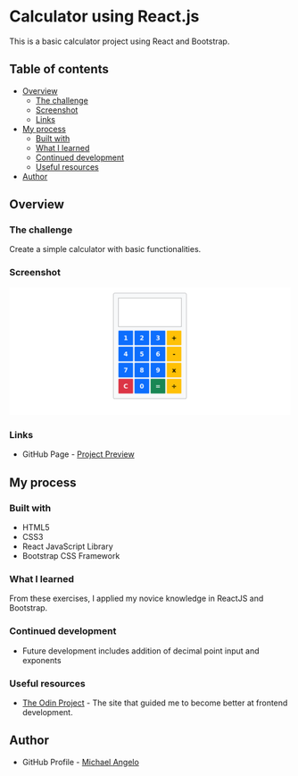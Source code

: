 # Calculator using React.js

This is a basic calculator project using React and Bootstrap.

## Table of contents

- [Overview](#overview)
  - [The challenge](#the-challenge)
  - [Screenshot](#screenshot)
  - [Links](#link)
- [My process](#my-process)
  - [Built with](#built-with)
  - [What I learned](#what-i-learned)
  - [Continued development](#continued-development)
  - [Useful resources](#useful-resources)
- [Author](#author)

## Overview

### The challenge

Create a simple calculator with basic functionalities.

### Screenshot

![Final Output Screenshot](./src/screenshot.png)

### Links

- GitHub Page - [Project Preview](https://code-mma.github.io/calculator/)

## My process

### Built with

- HTML5
- CSS3
- React JavaScript Library
- Bootstrap CSS Framework

### What I learned

From these exercises, I applied my novice knowledge in ReactJS and Bootstrap.

### Continued development

- Future development includes addition of decimal point input and exponents

### Useful resources

- [The Odin Project](https://www.theodinproject.com) - The site that guided me to become better at frontend development.

## Author

- GitHub Profile - [Michael Angelo](https://github.com/code-mma)


